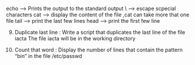 echo --> Prints the output to the standard output \ --> escape scpecial characters cat --> display the content of the file ,cat can take more that one file tail --> print the last few lines head --> print the first few line

9. Duplicate last line : Write a script that duplicates the last line of the file iacta
The file iacta will be in the working directory

15. Count that word : Display the number of lines that contain the pattern “bin” in the file /etc/passwd

